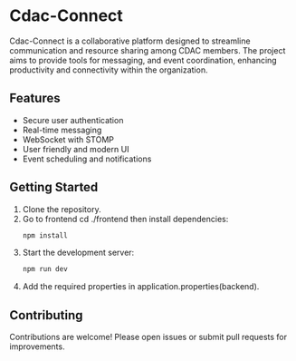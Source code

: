 ﻿# Cdac-Connect

Cdac-Connect is a collaborative platform designed to streamline communication and resource sharing among CDAC members. The project aims to provide tools for messaging, and event coordination, enhancing productivity and connectivity within the organization.

## Features

- Secure user authentication
- Real-time messaging
- WebSocket with STOMP
- User friendly and modern UI
- Event scheduling and notifications

## Getting Started

1. Clone the repository.
2. Go to frontend cd ./frontend then install dependencies:  
    ```bash
    npm install
    ```
3. Start the development server:  
    ```bash
    npm run dev
    ```
4. Add the required properties in application.properties(backend).

## Contributing

Contributions are welcome! Please open issues or submit pull requests for improvements.

